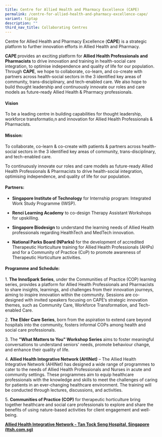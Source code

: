 ```yaml
---
title: Centre for Allied Health and Pharmacy Excellence (CAPE)
permalink: /centre-for-allied-health-and-pharmacy-excellence-cape/
variant: tiptap
description: ""
third_nav_title: Collaborating Centres
---
```

<p>Centre for Allied Health and Pharmacy Excellence (<strong>CAPE</strong>)
is a​ strategic platform to further innovation efforts in Allied Health
and Pharmacy.&nbsp;</p>
<p><strong>CAPE </strong>provides an exciting platform for <strong>Allied Health Professionals and Pharmacists</strong> to
drive innovation and training in health-social care integration, to optimise
independence and quality of life for our population. Through <strong>CAPE</strong>,
we hope to collaborate, co-learn, and co-create with partners across health-social
sectors in the 3 identified key areas of community, trans-disciplinary,
and tech-enabled care. We also hope to build thought leadership and continuously
innovate our roles and care models as future-ready Allied Health &amp;
Pharmacy professionals.​​​</p>
<h4><strong>Vision</strong></h4>
<p>To be a leading centre in building capabilities for thought leadership,
workforce transformatio,n and innovation for Allied Health Professionals
&amp; Pharmacists.&nbsp;</p>
<h4><strong>Mission:</strong></h4>
<p>To collaborate, co-learn &amp; co-create with patients &amp; partners
across health-social sectors in the 3 identified key areas of community,
trans-disciplinary, and tech-enabled care.&nbsp;</p>
<p>To continuously innovate our roles and care models as future-ready Allied
Health Professionals &amp; Pharmacists to drive health-social integration,
optimising independence, and quality of life for our population.&nbsp;</p>
<h4><strong>Partners:</strong></h4>
<ul>
<li>
<p><strong>Singapore Institute of Technology</strong> for Internship program:
Integrated Work Study Programme (IWSP).</p>
</li>
<li>
<p><strong>Renci Learning Academy</strong> to co-design Therapy Assistant
Workshops for upskilling.&nbsp;</p>
</li>
<li>
<p><strong>Singapore Biodesign</strong> to understand the learning needs of
Allied Health professionals regarding HealthTech and MedTech innovation.&nbsp;</p>
</li>
<li>
<p><strong>National Parks Board (NParks)</strong> for the development of accredited
Therapeutic Horticulture training for Allied Health Professionals (AHPs)
and for a Community of Practice (CoP) to promote awareness of Therapeutic
Horticulture activities.</p>
</li>
</ul>
<h4><strong>Programme and Schedule:</strong></h4>
<p>1. <strong>The InnoSpark Series</strong>, under the Communities of Practice
(COP) learning series, provides a platform for Allied Health Professionals
and Pharmacists to share insights, learnings, and challenges from their
innovation journeys, aiming to inspire innovation within the community.
Sessions are co-designed with invited speakers focusing on CAPE’s strategic
innovation themes, such as Community Care, Workforce Transformation, and
Tech-enabled Care.&nbsp;</p>
<p>2. <strong>The Elder Care Series</strong>, born from the aspiration to
extend care beyond hospitals into the community, fosters informal COPs
among health and social care professionals.&nbsp;</p>
<p>3. The <strong>"What Matters to You" Workshop Series</strong> aims to foster
meaningful conversations to understand seniors' needs, promote behaviour
change, and enhance their quality of life.&nbsp;</p>
<p>4. <strong>Allied Health Integrative Network (AHINet)</strong> – The Allied
Health Integrative Network (AHINet) has designed a wide range of programmes
to cater to the needs of Allied Health Professionals and Nurses in acute
and community settings. These programmes aim to equip healthcare professionals
with the knowledge and skills to meet the challenges of caring for patients
in an ever-changing healthcare environment. The training will be conducted
through lectures, discussions, and activities.</p>
<p>5. <strong>Communities of Practice (COP)</strong> for therapeutic horticulture
bring together healthcare and social care professionals to explore and
share the benefits of using nature-based activities for client engagement
and well-being.</p>
<p><strong><a href="https://www.ttsh.com.sg/Healthcare-Professionals/Training-Workshops/Training-Courses/Allied-Health-Integrative-Network/Pages/default.aspx" rel="noopener noreferrer nofollow" target="_blank"><u>Allied Health Integrative Network - Tan Tock Seng Hospital, Singapore (ttsh.com.sg)</u></a></strong>
</p>
<p>
<br>
</p>